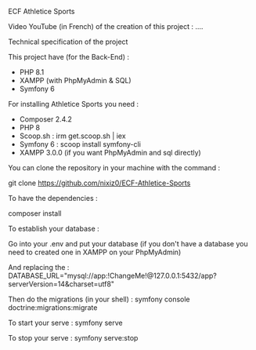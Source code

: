 ECF Athletice Sports


Video YouTube (in French) of the creation of this project :
....


Technical specification of the project

This project have (for the Back-End) :
- PHP 8.1
- XAMPP (with PhpMyAdmin & SQL)
- Symfony 6



For installing Athletice Sports you need :


- Composer 2.4.2
- PHP 8
- Scoop.sh :
 irm get.scoop.sh | iex
- Symfony 6 :
 scoop install symfony-cli
- XAMPP 3.0.0 (if you want PhpMyAdmin and sql directly)



You can clone the repository in your machine with the command :


git clone https://github.com/nixiz0/ECF-Athletice-Sports



To have the dependencies :


composer install



To establish your database :


Go into your .env and put your database (if you don't have a database you need to created one in XAMPP on your PhpMyAdmin)

And replacing the : DATABASE_URL="mysql://app:!ChangeMe!@127.0.0.1:5432/app?serverVersion=14&charset=utf8"

Then do the migrations (in your shell) :
symfony console doctrine:migrations:migrate



To start your serve :
symfony serve

To stop your serve :
symfony serve:stop
